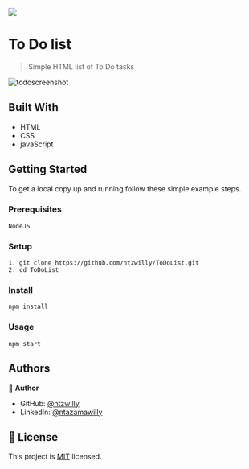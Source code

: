 ![](https://img.shields.io/badge/Microverse-blueviolet)

# To Do list

> Simple HTML list of To Do tasks

![todoscreenshot](https://user-images.githubusercontent.com/9049260/125768673-8ab5b3f7-120f-40c9-acc7-6eacbc75a50f.png)

## Built With

- HTML
- CSS
- javaScript
## Getting Started

   To get a local copy up and running follow these simple example steps.

### Prerequisites

    NodeJS
### Setup

    1. git clone https://github.com/ntzwilly/ToDoList.git
    2. cd ToDoList

### Install

    npm install

### Usage

    npm start

## Authors

👤 **Author**

- GitHub: [@ntzwilly](https://github.com/ntzwilly)
- LinkedIn: [@ntazamawilly](https://linkedin.com/in/ntazama-willy-b676b7aa)

## 📝 License

This project is [MIT](./MIT.md) licensed.